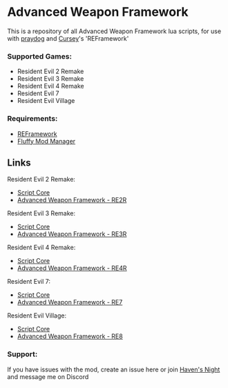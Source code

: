 # Advanced Weapon Framework
This is a repository of all Advanced Weapon Framework lua scripts, for use with [praydog](https://github.com/praydog) and [Cursey](https://github.com/cursey)'s 'REFramework'

### Supported Games:
- Resident Evil 2 Remake
- Resident Evil 3 Remake
- Resident Evil 4 Remake
- Resident Evil 7
- Resident Evil Village

### Requirements:
- [REFramework](https://github.com/praydog/REFramework-nightly/releases)
- [Fluffy Mod Manager](https://www.fluffyquack.com/)

## Links
Resident Evil 2 Remake:
- [Script Core](https://www.nexusmods.com/residentevil22019/mods/1421)
- [Advanced Weapon Framework - RE2R](https://www.nexusmods.com/residentevil22019/mods/1422)
  
Resident Evil 3 Remake:
- [Script Core](https://www.nexusmods.com/residentevil32020/mods/904)
- [Advanced Weapon Framework - RE3R](https://www.nexusmods.com/residentevil32020/mods/905)
  
Resident Evil 4 Remake:
- [Script Core](https://www.nexusmods.com/residentevil42023/mods/2484)
- [Advanced Weapon Framework - RE4R](https://www.nexusmods.com/residentevil42023/mods/42)
  
Resident Evil 7:
- [Script Core](https://www.nexusmods.com/residentevil7/mods/108)
- [Advanced Weapon Framework - RE7](https://www.nexusmods.com/residentevil7/mods/116)
  
Resident Evil Village:
- [Script Core](https://www.nexusmods.com/residentevilvillage/mods/365)
- [Advanced Weapon Framework - RE8](https://www.nexusmods.com/residentevilvillage/mods/410)

### Support:
If you have issues with the mod, create an issue here or join [Haven's Night](https://discord.gg/9Vr2SJ3) and message me on Discord
